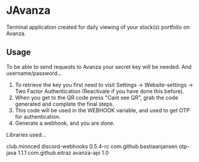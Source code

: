 # JAvanza
 
Terminal application created for daily viewing of your stock(s) portfolio on Avanza.

## Usage

To be able to send requests to Avanza your secret key will be needed. And username/password...
1. To retrieve the key you first need to visit Settings -> Website-settings -> Two Factor Authentication (Reactivate if you have done this before).
2. When you get to the QR code press "Cant see QR", grab the code generated and complete the final steps.
3. This code will be used in the WEBHOOK variable, and used to get OTP for authentication.
4. Generate a webhook, and you are done.




Libraries used...

<dependency>
    <groupId>club.minnced</groupId>
    <artifactId>discord-webhooks</artifactId>
    <version>0.5.4-rc</version>
</dependency>


<dependency>
    <groupId>com.github.bastiaanjansen</groupId>
    <artifactId>otp-java</artifactId>
    <version>1.1.1</version>
</dependency>


<dependency>
    <groupId>com.github.eitraz</groupId>
    <artifactId>avanza-api</artifactId>
    <version>1.0</version>
</dependency>
